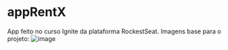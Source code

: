 # appRentX
App feito no curso Ignite da plataforma RockestSeat.
Imagens base para o projeto:
![image](https://github.com/vitcm/appRentX/assets/102363419/e2ed29c7-b028-4aa8-9c83-d51a58ce8977)
